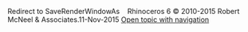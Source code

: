 ---
---

Redirect to SaveRenderWindowAs&#160;
&#160;
Rhinoceros 6 © 2010-2015 Robert McNeel &amp; Associates.11-Nov-2015
 [Open topic with navigation](saverenderwindowas.html) 

